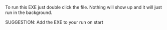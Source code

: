 To run this EXE just double click the file. Nothing will show up and it will just run in the background.

SUGGESTION: Add the EXE to your run on start
